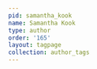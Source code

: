 ```yaml
---
pid: samantha_kook
name: Samantha Kook
type: author
order: '165'
layout: tagpage
collection: author_tags
---
```

